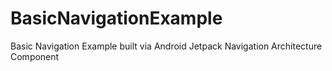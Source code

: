 # BasicNavigationExample
Basic Navigation Example built via Android Jetpack Navigation Architecture Component
